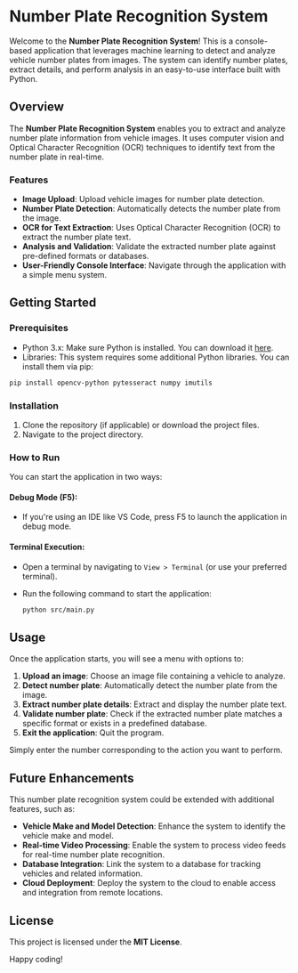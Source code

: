 # Number Plate Recognition System

Welcome to the **Number Plate Recognition System**! This is a console-based application that leverages machine learning to detect and analyze vehicle number plates from images. The system can identify number plates, extract details, and perform analysis in an easy-to-use interface built with Python.

## Overview

The **Number Plate Recognition System** enables you to extract and analyze number plate information from vehicle images. It uses computer vision and Optical Character Recognition (OCR) techniques to identify text from the number plate in real-time.

### Features

- **Image Upload**: Upload vehicle images for number plate detection.
- **Number Plate Detection**: Automatically detects the number plate from the image.
- **OCR for Text Extraction**: Uses Optical Character Recognition (OCR) to extract the number plate text.
- **Analysis and Validation**: Validate the extracted number plate against pre-defined formats or databases.
- **User-Friendly Console Interface**: Navigate through the application with a simple menu system.
  
## Getting Started

### Prerequisites

- Python 3.x: Make sure Python is installed. You can download it [here](https://www.python.org/downloads/).
- Libraries: This system requires some additional Python libraries. You can install them via pip:

```bash
pip install opencv-python pytesseract numpy imutils
```

### Installation

1. Clone the repository (if applicable) or download the project files.
2. Navigate to the project directory.

### How to Run

You can start the application in two ways:

#### Debug Mode (F5):
- If you're using an IDE like VS Code, press F5 to launch the application in debug mode.

#### Terminal Execution:
- Open a terminal by navigating to `View > Terminal` (or use your preferred terminal).
- Run the following command to start the application:
  
  ```bash
  python src/main.py
  ```

## Usage

Once the application starts, you will see a menu with options to:

1. **Upload an image**: Choose an image file containing a vehicle to analyze.
2. **Detect number plate**: Automatically detect the number plate from the image.
3. **Extract number plate details**: Extract and display the number plate text.
4. **Validate number plate**: Check if the extracted number plate matches a specific format or exists in a predefined database.
5. **Exit the application**: Quit the program.

Simply enter the number corresponding to the action you want to perform.

## Future Enhancements

This number plate recognition system could be extended with additional features, such as:

- **Vehicle Make and Model Detection**: Enhance the system to identify the vehicle make and model.
- **Real-time Video Processing**: Enable the system to process video feeds for real-time number plate recognition.
- **Database Integration**: Link the system to a database for tracking vehicles and related information.
- **Cloud Deployment**: Deploy the system to the cloud to enable access and integration from remote locations.

## License

This project is licensed under the **MIT License**.

Happy coding!
